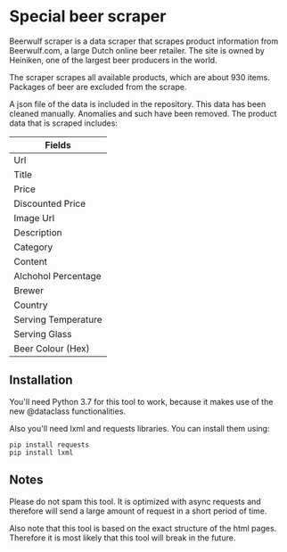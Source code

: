 # Special beer scraper
Beerwulf scraper is a data scraper that scrapes product information from Beerwulf.com, a large Dutch online beer retailer. The site is owned by Heiniken, one of the largest beer producers in the world. 

The scraper scrapes all available products, which are about 930 items. Packages of beer are excluded from the scrape.

A json file of the data is included in the repository. This data has been cleaned manually. Anomalies and such have been removed. The product data that is scraped includes:

| Fields              |
| ------------------- |
| Url                 | 
| Title               | 
| Price               | 
| Discounted Price    | 
| Image Url           |
| Description         | 
| Category            | 
| Content             | 
| Alchohol Percentage | 
| Brewer              | 
| Country             |
| Serving Temperature | 
| Serving Glass       | 
| Beer Colour (Hex)   | 

## Installation
You'll need Python 3.7 for this tool to work, because it makes use of the new @dataclass functionalities.

Also you'll need lxml and requests libraries. You can install them using:

```
pip install requests
pip install lxml
```

## Notes
Please do not spam this tool. It is optimized with async requests and therefore will send a large amount of request in a short period of time.

Also note that this tool is based on the exact structure of the html pages. Therefore it is most likely that this tool will break in the future.
